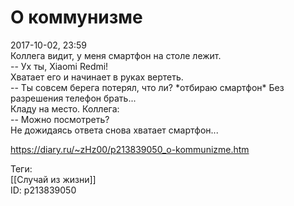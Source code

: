 О коммунизме
=============

   
 2017-10-02, 23:59   
  Коллега видит, у меня смартфон на столе лежит.   
 -- Ух ты, Xiaomi Redmi!   
 Хватает его и начинает в руках вертеть.   
 -- Ты совсем берега потерял, что ли? \*отбираю смартфон\* Без разрешения телефон брать...   
 Кладу на место. Коллега:   
 -- Можно посмотреть?   
 Не дожидаясь ответа снова хватает смартфон...   
    
 <https://diary.ru/~zHz00/p213839050_o-kommunizme.htm>   
   
 Теги:   
 [[Случай из жизни]]   
 ID: p213839050